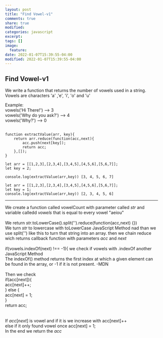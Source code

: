 ```yaml
---
layout: post
title: "Find Vowel-v1"
comments: true
share: true
modified:
categories: javascript
excerpt:
tags: []
image:
  feature:
date: 2022-01-07T15:39:55-04:00
modified: 2022-01-07T15:39:55-04:00
---
```


## Find Vowel-v1
We write a function that returns the number of vowels used in a string. Vowels are characters 'a' ,'e', 'i', 'o' and 'u'


Example:<br>
vowels('Hi There!') --> 3<br>
vowels('Why do you ask?') --> 4<br>
vowels('Why?') --> 0<br>
<br>





~~~
function extractValue(arr, key){
    return arr.reduce(function(acc,next){
        acc.push(next[key]);
        return acc;
    },[]);
}

let arr = [[1,2,3],[2,3,4],[3,4,5],[4,5,6],[5,6,7]];
let key = 2;

console.log(extractValue(arr,key)) [3, 4, 5, 6, 7]

let arr = [[1,2,3],[2,3,4],[3,4,5],[4,5,6],[5,6,7]];
let key = 1;
console.log(extractValue(arr,key)) [2, 3, 4, 5, 6]
~~~
___
We create a function called vowelCount with parameter called *str* and variable calledd *vowels* that is equal to every vowel "aeiou"
<br><br>
We return *str*.toLowerCase().split('').reduce(function(acc,next) {})<br>
We turn *str* to lowercase with toLowerCase JavaScript Method nad than we use split('') like this to turn that string into an array. then we chain reduce wich returns callback function with parameters *acc* and *next*
<br><br>
 if(vowels.indexOf(next) !== -1){ we check if vowels with .indexOf another JavaScript Method
<br>
The indexOf() method returns the first index at which a given element can be found in the array, or -1 if it is not present. -MDN 
<br><br>
Then we check <br>
if(acc[next]){<br>
  acc[next]++;<br>
} else {<br>
  acc[next] = 1;<br>
  }<br>
  return acc;<br>
<br><br>
If *acc*[*next*] is vowel and if it is we increase with acc[next]++<br>
else  if it only found vowel once acc[next] = 1;<br>
In the end we return the *acc*